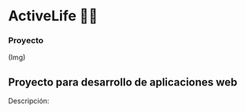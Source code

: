 # ActiveLife 🍏🚴

### Proyecto 
(Img)

## Proyecto para desarrollo de aplicaciones web
Descripción: 


